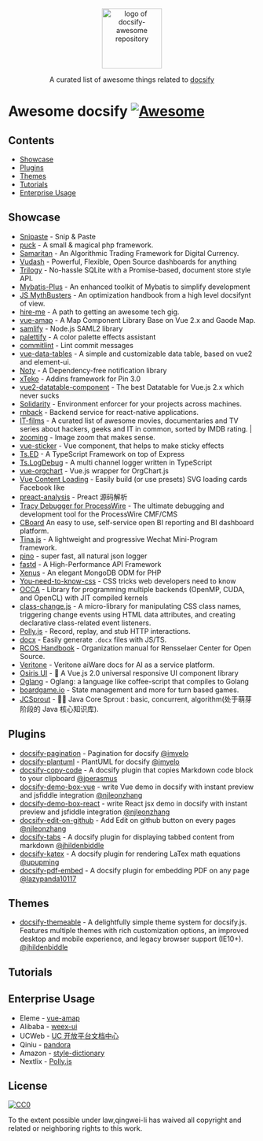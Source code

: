<p align="center">
  <br>
  <img width="122" src="https://user-images.githubusercontent.com/7565692/35311593-3edd9102-00f2-11e8-98fb-38be1d0e650f.png" alt="logo of docsify-awesome repository">
  <br>
</p>

<p align="center">
  A curated list of awesome things related to <a href="//docsify.js.org">docsify</a>
</p>

# Awesome docsify [![Awesome](https://awesome.re/badge.svg)](https://awesome.re)

## Contents

* [Showcase](#showcase)
* [Plugins](#plugins)
* [Themes](#themes)
* [Tutorials](#tutorials)
* [Enterprise Usage](#enterprise-usage)

## Showcase

* [Snipaste](https://docs.snipaste.com/) - Snip & Paste
* [puck](https://puck.zz173.com/) - A small & magical php framework.
* [Samaritan](http://samaritan.stockdb.org) - An Algorithmic Trading Framework for Digital Currency.
* [Vudash](http://vudash.github.io/vudash/) - Powerful, Flexible, Open Source dashboards for anything
* [Trilogy](http://trilogy.js.org) - No-hassle SQLite with a Promise-based, document store style API.
* [Mybatis-Plus](http://mp.baomidou.com/) - An enhanced toolkit of Mybatis to simplify development
* [JS MythBusters](https://mythbusters.js.org) - An optimization handbook from a high level docsifynt of view.
* [hire-me](https://fvcproductions.github.io/hire-me) - A path to getting an awesome tech gig.
* [vue-amap](https://elemefe.github.io/vue-amap/) - A Map Component Library Base on Vue 2.x and Gaode Map.
* [samlify](https://samlify.js.org) - Node.js SAML2 library
* [palettify](https://dobromir-hristov.github.io/palettify/) - A color palette effects assistant
* [commitlint](https://marionebl.github.io/commitlint/) - Lint commit messages
* [vue-data-tables](https://github.com/njleonzhang/vue-data-tables/) - A simple and customizable data table, based on vue2 and element-ui.
* [Noty](http://ned.im/noty/) - A Dependency-free notification library
* [xTeko](https://docs.xteko.com/) - Addins framework for Pin 3.0
* [vue2-datatable-component](https://github.com/OneWayTech/vue2-datatable) - The best Datatable for Vue.js 2.x which never sucks
* [Solidarity](https://infinitered.github.io/solidarity/) - Environment enforcer for your projects across machines.
* [rnback](https://rnback.com/) - Backend service for react-native applications.
* [IT-films](https://greybax.github.com/IT-films/) - A curated list of awesome movies, documentaries and TV series about hackers, geeks and IT in common, sorted by IMDB rating. |
* [zooming](http://desmonding.me/zooming/docs) - Image zoom that makes sense.
* [vue-sticker](https://kamilocean.github.io/vue-sticker/#/) - Vue component, that helps to make sticky effects
* [Ts.ED](https://romakita.github.io/ts-express-decorators/#/) - A TypeScript Framework on top of Express
* [Ts.LogDebug](https://romakita.github.io/ts-log-debug/#/) - A multi channel logger written in TypeScript
* [vue-orgchart](https://spiritree.github.io/vue-orgchart) - Vue.js wrapper for OrgChart.js
* [Vue Content Loading](https://lucasleandro1204.github.io/vue-content-loading) - Easily build (or use presets) SVG loading cards Facebook like
* [preact-analysis](https://sinkmind.github.io/preact-analysis/) - Preact 源码解析
* [Tracy Debugger for ProcessWire](https://adrianbj.github.io/TracyDebugger) - The ultimate debugging and development tool for the ProcessWire CMF/CMS
* [CBoard](https://yzhang921.github.io/cboard_doc) An easy to use, self-service open BI reporting and BI dashboard platform.
* [Tina.js](https://tina.js.org) - A lightweight and progressive Wechat Mini-Program framework.
* [pino](https://getpino.io/#/) - super fast, all natural json logger
* [fastd](http://fastdlabs.com/#/) - A High-Performance API Framework
* [Xenus](https://abellion.github.io/xenus) - An elegant MongoDB ODM for PHP
* [You-need-to-know-css](https://l-hammer.github.io/You-need-to-know-css/) - CSS tricks web developers need to know
* [OCCA](http://libocca.org) - Library for programming multiple backends (OpenMP, CUDA, and OpenCL) with JIT compiled kernels
* [class-change.js](https://jhildenbiddle.github.io/class-change/) - A micro-library for manipulating CSS class names, triggering change events using HTML data attributes, and creating declarative class-related event listeners.
* [Polly.js](https://netflix.github.io/pollyjs) - Record, replay, and stub HTTP interactions.
* [docx](https://docx.js.org) - Easily generate `.docx` files with JS/TS.
* [RCOS Handbook](https://handbook.rcos.io) - Organization manual for Rensselaer Center for Open Source.
* [Veritone](https://docs.veritone.com/) - Veritone aiWare docs for AI as a service platform.
* [Osiris UI](https://osiris-ui.github.io/osiris) - :art: A Vue.js 2.0 universal responsive UI component library
* [Oglang](https://champii.github.io/og) - Oglang: a language like coffee-script that compiles to Golang
* [boardgame.io](https://boardgame.io/#/) - State management and more for turn based games.
* [JCSprout](https://crossoverjie.top/JCSprout/) - 👨‍🎓 Java Core Sprout : basic, concurrent, algorithm(处于萌芽阶段的 Java 核心知识库).


## Plugins

* [docsify-pagination](https://github.com/imyelo/docsify-pagination) - Pagination for docsify [@imyelo](https://github.com/imyelo)
* [docsify-plantuml](https://github.com/imyelo/docsify-plantuml) - PlantUML for docsify [@imyelo](https://github.com/imyelo)
* [docsify-copy-code](https://github.com/jperasmus/docsify-copy-code) - A docsify plugin that copies Markdown code block to your clipboard [@jperasmus](https://github.com/jperasmus)
* [docsify-demo-box-vue](https://github.com/njleonzhang/docsify-demo-box-vue) - write Vue demo in docsify with instant preview and jsfiddle integration [@njleonzhang](https://github.com/njleonzhang/docsify-demo-box-vue)
* [docsify-demo-box-react](https://github.com/njleonzhang/docsify-demo-box-react) - write React jsx demo in docsify with instant preview and jsfiddle integration [@njleonzhang](https://github.com/njleonzhang/docsify-demo-box-vue)
* [docsify-edit-on-github](https://github.com/njleonzhang/docsify-edit-on-github) - Add Edit on github button on every pages [@njleonzhang](https://github.com/njleonzhang/docsify-demo-box-vue)
* [docsify-tabs](https://jhildenbiddle.github.io/docsify-tabs) - A docsify plugin for displaying tabbed content from markdown [@jhildenbiddle](https://github.com/jhildenbiddle/docsify-tabs)
* [docsify-katex](https://github.com/upupming/docsify-katex) - A docsify plugin for rendering LaTex math equations [@upupming](https://github.com/upupming)
* [docsify-pdf-embed](https://github.com/lazypanda10117/docsify-pdf-embed) - A docsify plugin for embedding PDF on any page [@lazypanda10117](https://github.com/lazypanda10117)

## Themes

* [docsify-themeable](https://jhildenbiddle.github.io/docsify-themeable) - A delightfully simple theme system for docsify.js. Features multiple themes with rich customization options, an improved desktop and mobile experience, and legacy browser support (IE10+). [@jhildenbiddle](https://github.com/jhildenbiddle/docsify-themeable)

## Tutorials

## Enterprise Usage


* Eleme - [vue-amap](https://elemefe.github.io/vue-amap/#/)
* Alibaba - [weex-ui](https://alibaba.github.io/weex-ui/#/)
* UCWeb - [UC 开放平台文档中心](http://doc.open-uc.cn)
* Qiniu - [pandora](https://qiniu.github.io/pandora-docs-v2/#/)
* Amazon - [style-dictionary](https://amzn.github.io/style-dictionary/#/)
* Nextlix - [Polly.js](https://netflix.github.io/pollyjs/#/README)

## License

[![CC0](http://mirrors.creativecommons.org/presskit/buttons/88x31/svg/cc-zero.svg)](https://creativecommons.org/publicdomain/zero/1.0/)

To the extent possible under law,qingwei-li has waived all copyright and related or neighboring rights to this work.
